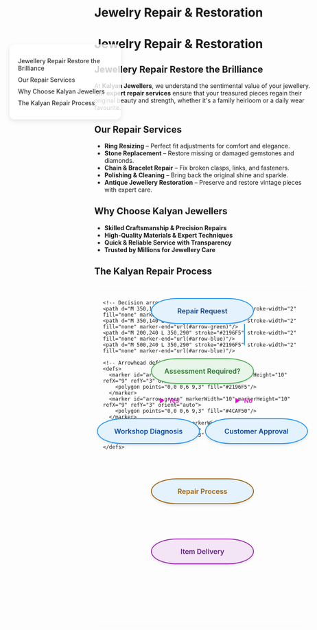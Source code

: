 <style>
/* Light Theme */
[data-md-color-scheme="default"] h1, 
[data-md-color-scheme="default"] h2, 
[data-md-color-scheme="default"] h3, 
[data-md-color-scheme="default"] h4, 
[data-md-color-scheme="default"] h5, 
[data-md-color-scheme="default"] h6 {
    color: purple !important;
}

/* Dark Theme */
[data-md-color-scheme="slate"] h1, 
[data-md-color-scheme="slate"] h2, 
[data-md-color-scheme="slate"] h3, 
[data-md-color-scheme="slate"] h4, 
[data-md-color-scheme="slate"] h5, 
[data-md-color-scheme="slate"] h6 {
    color: yellow !important;
}
</style>

# Jewelry Repair & Restoration


<style>
.sidebar {
  position: fixed;
  top: 180px;
  left: 30px;
  width: 220px;
  background-color: rgba(255, 255, 255, 0.8);
  padding: 20px;
  border-radius: 12px;
  box-shadow: 0 4px 12px rgba(0,0,0,0.1);
  z-index: 900;
}
.sidebar a {
  display: block;
  margin: 10px 0;
  color: #333;
  text-decoration: none;
  font-weight: 500;
}
.sidebar a:hover {
  color: var(--md-accent-fg-color);
}
.content {
  margin-left: 250px;
}
</style>

<div class="sidebar">
  <a href="#jewellery-repair-restore-the-brilliance">Jewellery Repair Restore the Brilliance</a>
  <a href="#our-repair-services">Our Repair Services</a>
  <a href="#why-choose-kalyan-jewellers">Why Choose Kalyan Jewellers</a>
  <a href="#the-kalyan-repair-process">The Kalyan Repair Process</a>
</div>

# **Jewelry Repair & Restoration**

## **Jewellery Repair Restore the Brilliance**  

At **Kalyan Jewellers**, we understand the sentimental value of your jewellery. Our **expert repair services** ensure that your treasured pieces regain their original beauty and strength, whether it's a family heirloom or a daily wear favourite.  

## **Our Repair Services**  

- **Ring Resizing** – Perfect fit adjustments for comfort and elegance.  
- **Stone Replacement** – Restore missing or damaged gemstones and diamonds.  
- **Chain & Bracelet Repair** – Fix broken clasps, links, and fasteners.  
- **Polishing & Cleaning** – Bring back the original shine and sparkle.  
- **Antique Jewellery Restoration** – Preserve and restore vintage pieces with expert care.  

## **Why Choose Kalyan Jewellers**  

- **Skilled Craftsmanship & Precision Repairs**  
- **High-Quality Materials & Expert Techniques**  
- **Quick & Reliable Service with Transparency**  
- **Trusted by Millions for Jewellery Care**  



## **The Kalyan Repair Process**

<div style="max-width: 700px; margin: 20px auto; position: relative; height: 750px; background: rgba(255,255,255,0.1); backdrop-filter: blur(5px); border-radius: 8px; padding: 20px;">

  <!-- SVG Arrows for All Connections -->
  <svg width="100%" height="100%" style="position: absolute; top: 0; left: 0; z-index: 0;">
    <!-- Main vertical arrows -->
    <path d="M 350,90 L 350,140" stroke="#2196F5" stroke-width="2" fill="none" marker-end="url(#arrow-blue)"/>
    <path d="M 350,190 L 350,240" stroke="#2196F5" stroke-width="2" fill="none" marker-end="url(#arrow-blue)"/>
    <path d="M 350,340 L 350,390" stroke="#2196F5" stroke-width="2" fill="none" marker-end="url(#arrow-blue)"/>
    <path d="M 350,440 L 350,490" stroke="#9C27B0" stroke-width="2" fill="none" marker-end="url(#arrow-purple)"/>
    
    <!-- Decision arrows -->
    <path d="M 350,140 L 200,190" stroke="#4CAF50" stroke-width="2" fill="none" marker-end="url(#arrow-green)"/>
    <path d="M 350,140 L 500,190" stroke="#4CAF50" stroke-width="2" fill="none" marker-end="url(#arrow-green)"/>
    <path d="M 200,240 L 350,290" stroke="#2196F5" stroke-width="2" fill="none" marker-end="url(#arrow-blue)"/>
    <path d="M 500,240 L 350,290" stroke="#2196F5" stroke-width="2" fill="none" marker-end="url(#arrow-blue)"/>
    
    <!-- Arrowhead definitions -->
    <defs>
      <marker id="arrow-blue" markerWidth="10" markerHeight="10" refX="9" refY="3" orient="auto">
        <polygon points="0,0 0,6 9,3" fill="#2196F5"/>
      </marker>
      <marker id="arrow-green" markerWidth="10" markerHeight="10" refX="9" refY="3" orient="auto">
        <polygon points="0,0 0,6 9,3" fill="#4CAF50"/>
      </marker>
      <marker id="arrow-purple" markerWidth="10" markerHeight="10" refX="9" refY="3" orient="auto">
        <polygon points="0,0 0,6 9,3" fill="#9C27B0"/>
      </marker>
    </defs>
  </svg>

  <!-- All Process Nodes with Oval Shapes -->
  <div style="position: absolute; top: 30px; left: 50%; transform: translateX(-50%); width: 200px; padding: 18px; background: #E3F2FD; border-radius: 100px/50px; border: 2px solid #2196F5; text-align: center; box-shadow: 0 3px 6px rgba(0,0,0,0.1);">
    <div style="font-size: 16px; font-weight: 600; color: #0D47A1;">Repair Request</div>
  </div>

  <div style="position: absolute; top: 170px; left: 50%; transform: translateX(-50%); width: 200px; padding: 18px; background: #E8F5E9; border-radius: 100px/50px; border: 2px solid #4CAF50; text-align: center; box-shadow: 0 3px 6px rgba(0,0,0,0.1);">
    <div style="font-size: 16px; font-weight: 600; color: #2E7D32;">Assessment Required?</div>
  </div>

  <div style="position: absolute; top: 310px; left: 25%; transform: translateX(-50%); width: 200px; padding: 18px; background: #E3F2FD; border-radius: 100px/50px; border: 2px solid #2196F5; text-align: center; box-shadow: 0 3px 6px rgba(0,0,0,0.1);">
    <div style="font-size: 16px; font-weight: 600; color: #0D47A1;">Workshop Diagnosis</div>
  </div>

  <div style="position: absolute; top: 310px; left: 75%; transform: translateX(-50%); width: 200px; padding: 18px; background: #E3F2FD; border-radius: 100px/50px; border: 2px solid #2196F5; text-align: center; box-shadow: 0 3px 6px rgba(0,0,0,0.1);">
    <div style="font-size: 16px; font-weight: 600; color: #0D47A1;">Customer Approval</div>
  </div>

  <div style="position: absolute; top: 450px; left: 50%; transform: translateX(-50%); width: 200px; padding: 18px; background: #E3F2FD; border-radius: 100px/50px; border: 2px solid rgb(161, 97, 13); text-align: center; box-shadow: 0 3px 6px rgba(0,0,0,0.1);">
    <div style="font-size: 16px; font-weight: 600; color:rgb(161, 97, 13);">Repair Process</div>
  </div>

  <div style="position: absolute; top: 590px; left: 50%; transform: translateX(-50%); width: 200px; padding: 18px; background: #F3E5F5; border-radius: 100px/50px; border: 2px solid #9C27B0; text-align: center; box-shadow: 0 3px 6px rgba(0,0,0,0.1);">
    <div style="font-size: 16px; font-weight: 600; color: #6A1B9A;">Item Delivery</div>
  </div>

  <!-- Decision Labels with Arrows -->
  <div style="position: absolute; top: 260px; left: 30%; color:rgb(241, 10, 207); font-weight: 600; font-size: 14px;">
    <span style="margin-right: 5px;">▶</span> Yes
  </div>
  <div style="position: absolute; top: 260px; left: 65%; color:rgb(241, 10, 207); font-weight: 600; font-size: 14px;">
    <span style="margin-right: 5px;">▶</span> No
  </div>
</div>

<style>
/* Slide and highlight heading on hover */
h1:hover,
h2:hover,
h3:hover,
h4:hover,
h5:hover,
h6:hover {
  transform: translateX(4px); /* Slide effect */
  color: var(--md-accent-fg-color); /* Uses your theme's accent */
  text-shadow: 0 0 4px rgba(0, 0, 0, 0.2); /* Soft highlight */
  background: linear-gradient(to right, rgba(255,255,255,0.05), rgba(255,255,255,0)); /* Subtle glow */
  transition: all 0.3s ease-in-out;
  cursor: pointer;
  padding-inline: 4px;
  border-radius: 4px;
}
</style>